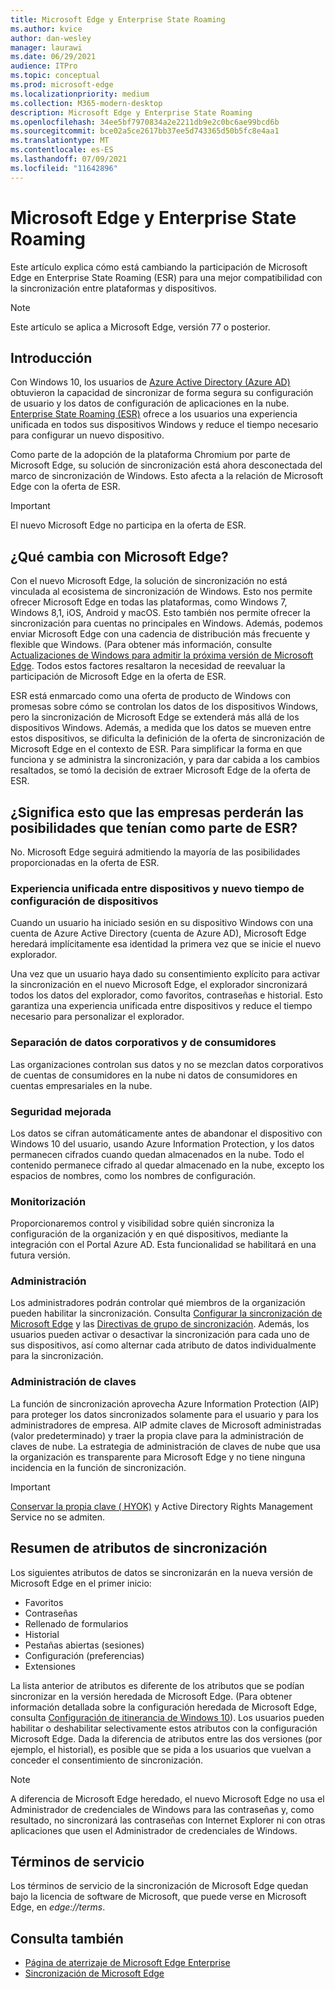 ```yaml
---
title: Microsoft Edge y Enterprise State Roaming
ms.author: kvice
author: dan-wesley
manager: laurawi
ms.date: 06/29/2021
audience: ITPro
ms.topic: conceptual
ms.prod: microsoft-edge
ms.localizationpriority: medium
ms.collection: M365-modern-desktop
description: Microsoft Edge y Enterprise State Roaming
ms.openlocfilehash: 34ee5bf7970834a2e2211db9e2c0bc6ae99bcd6b
ms.sourcegitcommit: bce02a5ce2617bb37ee5d743365d50b5fc8e4aa1
ms.translationtype: MT
ms.contentlocale: es-ES
ms.lasthandoff: 07/09/2021
ms.locfileid: "11642896"
---
```

# <a name="microsoft-edge-and-enterprise-state-roaming"></a>Microsoft Edge y Enterprise State Roaming

Este artículo explica cómo está cambiando la participación de Microsoft Edge en Enterprise State Roaming (ESR) para una mejor compatibilidad con la sincronización entre plataformas y dispositivos.

> [!NOTE]
> Este artículo se aplica a Microsoft Edge, versión 77 o posterior.

## <a name="introduction"></a>Introducción

Con Windows 10, los usuarios de [Azure Active Directory (Azure AD)](/azure/active-directory/fundamentals/active-directory-whatis) obtuvieron la capacidad de sincronizar de forma segura su configuración de usuario y los datos de configuración de aplicaciones en la nube. [Enterprise State Roaming (ESR)](/azure/active-directory/devices/enterprise-state-roaming-overview) ofrece a los usuarios una experiencia unificada en todos sus dispositivos Windows y reduce el tiempo necesario para configurar un nuevo dispositivo.

Como parte de la adopción de la plataforma Chromium por parte de Microsoft Edge, su solución de sincronización está ahora desconectada del marco de sincronización de Windows. Esto afecta a la relación de Microsoft Edge con la oferta de ESR.

> [!IMPORTANT]
> El nuevo Microsoft Edge no participa en la oferta de ESR.

## <a name="whats-changing-with-microsoft-edge"></a>¿Qué cambia con Microsoft Edge?

Con el nuevo Microsoft Edge, la solución de sincronización no está vinculada al ecosistema de sincronización de Windows. Esto nos permite ofrecer Microsoft Edge en todas las plataformas, como Windows 7, Windows 8,1, iOS, Android y macOS. Esto también nos permite ofrecer la sincronización para cuentas no principales en Windows. Además, podemos enviar Microsoft Edge con una cadencia de distribución más frecuente y flexible que Windows. (Para obtener más información, consulte [Actualizaciones de Windows para admitir la próxima versión de Microsoft Edge](microsoft-edge-sysupdate-windows-updates.md). Todos estos factores resaltaron la necesidad de reevaluar la participación de Microsoft Edge en la oferta de ESR.

ESR está enmarcado como una oferta de producto de Windows con promesas sobre cómo se controlan los datos de los dispositivos Windows, pero la sincronización de Microsoft Edge se extenderá más allá de los dispositivos Windows. Además, a medida que los datos se mueven entre estos dispositivos, se dificulta la definición de la oferta de sincronización de Microsoft Edge en el contexto de ESR. Para simplificar la forma en que funciona y se administra la sincronización, y para dar cabida a los cambios resaltados, se tomó la decisión de extraer Microsoft Edge de la oferta de ESR.

## <a name="does-this-mean-enterprises-will-lose-the-abilities-they-had-as-part-of-esr"></a>¿Significa esto que las empresas perderán las posibilidades que tenían como parte de ESR?

No. Microsoft Edge seguirá admitiendo la mayoría de las posibilidades proporcionadas en la oferta de ESR.

### <a name="unified-experience-across-devices-and-new-device-configuration-time"></a>Experiencia unificada entre dispositivos y nuevo tiempo de configuración de dispositivos

Cuando un usuario ha iniciado sesión en su dispositivo Windows con una cuenta de Azure Active Directory (cuenta de Azure AD), Microsoft Edge heredará implícitamente esa identidad la primera vez que se inicie el nuevo explorador.

Una vez que un usuario haya dado su consentimiento explícito para activar la sincronización en el nuevo Microsoft Edge, el explorador sincronizará todos los datos del explorador, como favoritos, contraseñas e historial. Esto garantiza una experiencia unificada entre dispositivos y reduce el tiempo necesario para personalizar el explorador.

### <a name="separation-of-corporate-and-consumer-data"></a>Separación de datos corporativos y de consumidores

Las organizaciones controlan sus datos y no se mezclan datos corporativos de cuentas de consumidores en la nube ni datos de consumidores en cuentas empresariales en la nube.

### <a name="enhanced-security"></a>Seguridad mejorada

Los datos se cifran automáticamente antes de abandonar el dispositivo con Windows 10 del usuario, usando Azure Information Protection, y los datos permanecen cifrados cuando quedan almacenados en la nube. Todo el contenido permanece cifrado al quedar almacenado en la nube, excepto los espacios de nombres, como los nombres de configuración.

### <a name="monitoring"></a>Monitorización

Proporcionaremos control y visibilidad sobre quién sincroniza la configuración de la organización y en qué dispositivos, mediante la integración con el Portal Azure AD. Esta funcionalidad se habilitará en una futura versión.

### <a name="management"></a>Administración

Los administradores podrán controlar qué miembros de la organización pueden habilitar la sincronización. Consulta [Configurar la sincronización de Microsoft Edge](microsoft-edge-enterprise-sync.md#configure-microsoft-edge-sync) y las [Directivas de grupo de sincronización](microsoft-edge-enterprise-sync.md#sync-group-policies). Además, los usuarios pueden activar o desactivar la sincronización para cada uno de sus dispositivos, así como alternar cada atributo de datos individualmente para la sincronización.

### <a name="key-management"></a>Administración de claves

La función de sincronización aprovecha Azure Information Protection (AIP) para proteger los datos sincronizados solamente para el usuario y para los administradores de empresa. AIP admite claves de Microsoft administradas (valor predeterminado) y traer la propia clave para la administración de claves de nube. La estrategia de administración de claves de nube que usa la organización es transparente para Microsoft Edge y no tiene ninguna incidencia en la función de sincronización.

> [!IMPORTANT]
> [Conservar la propia clave ( HYOK)](/azure/information-protection/configure-adrms-restrictions) y Active Directory Rights Management Service no se admiten.

## <a name="summary-of-sync-attributes"></a>Resumen de atributos de sincronización

Los siguientes atributos de datos se sincronizarán en la nueva versión de Microsoft Edge en el primer inicio:

- Favoritos
- Contraseñas
- Rellenado de formularios
- Historial
- Pestañas abiertas (sesiones)
- Configuración (preferencias)
- Extensiones

La lista anterior de atributos es diferente de los atributos que se podían sincronizar en la versión heredada de Microsoft Edge. (Para obtener información detallada sobre la configuración heredada de Microsoft Edge, consulta [Configuración de itinerancia de Windows 10](/azure/active-directory/devices/enterprise-state-roaming-windows-settings-reference)). Los usuarios pueden habilitar o deshabilitar selectivamente estos atributos con la configuración Microsoft Edge. Dada la diferencia de atributos entre las dos versiones (por ejemplo, el historial), es posible que se pida a los usuarios que vuelvan a conceder el consentimiento de sincronización.

> [!NOTE]
> A diferencia de Microsoft Edge heredado, el nuevo Microsoft Edge no usa el Administrador de credenciales de Windows para las contraseñas y, como resultado, no sincronizará las contraseñas con Internet Explorer ni con otras aplicaciones que usen el Administrador de credenciales de Windows.

## <a name="terms-of-service"></a>Términos de servicio

Los términos de servicio de la sincronización de Microsoft Edge quedan bajo la licencia de software de Microsoft, que puede verse en Microsoft Edge, en *edge://terms*.

## <a name="see-also"></a>Consulta también

- [Página de aterrizaje de Microsoft Edge Enterprise](https://aka.ms/EdgeEnterprise)
- [Sincronización de Microsoft Edge](microsoft-edge-enterprise-sync.md)